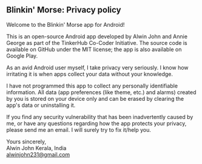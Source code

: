 ## Blinkin' Morse: Privacy policy

Welcome to the Blinkin' Morse app for Android!

This is an open-source Android app developed by Alwin John and Annie George as part of the TinkerHub Co-Coder Initiative. The source code is available on GitHub under the MIT license; the app is also available on Google Play.

As an avid Android user myself, I take privacy very seriously.
I know how irritating it is when apps collect your data without your knowledge.

I have not programmed this app to collect any personally identifiable information. All data (app preferences (like theme, etc.) and alarms) created by you is stored on your device only and can be erased by clearing the app's data or uninstalling it.

If you find any security vulnerability that has been inadvertently caused by me, or have any questions regarding how the app protects your privacy, please send me an email. I will surely try to fix it/help you.

Yours sincerely,  
Alwin John
Kerala, India  
alwinjohn231@gmail.com